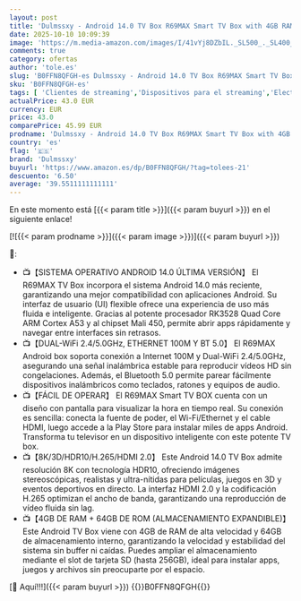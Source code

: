 ```yaml
---
layout: post
title: 'Dulmssxy - Android 14.0 TV Box R69MAX Smart TV Box with 4GB RAM 64GB ROM RK3528 Quad Core Arm Cortex A53 Mali-450 GPU Support 8K 3D 1080P 2.4/5.0GHz WiFi BT5.0 10/100M Ethernet DLNA HDMI2.0 USB3.0 H.265'
date: 2025-10-10 10:09:39
image: 'https://m.media-amazon.com/images/I/41vYj8DZbIL._SL500_._SL400_.jpg'
comments: true
category: ofertas
author: 'tole.es'
slug: 'B0FFN8QFGH-es Dulmssxy - Android 14.0 TV Box R69MAX Smart TV Box with...'
sku: 'B0FFN8QFGH-es'
tags: [ 'Clientes de streaming','Dispositivos para el streaming','Electrónica','Equipos de audio y Hi-Fi','dulmssxy','smart','tv','🇪🇸', ]
actualPrice: 43.0 EUR
currency: EUR
price: 43.0
comparePrice: 45.99 EUR
prodname: 'Dulmssxy - Android 14.0 TV Box R69MAX Smart TV Box with 4GB RAM 64GB ROM RK3528 Quad Core Arm Cortex A53 Mali-450 GPU Support 8K 3D 1080P 2.4/5.0GHz WiFi BT5.0 10/100M Ethernet DLNA HDMI2.0 USB3.0 H.265'
country: 'es'
flag: '🇪🇸'
brand: 'Dulmssxy'
buyurl: 'https://www.amazon.es/dp/B0FFN8QFGH/?tag=tolees-21'
descuento: '6.50'
average: '39.5511111111111'
---
```


En este momento está [{{< param title >}}]({{< param buyurl >}}) en el siguiente enlace!

[![{{< param prodname >}}]({{< param image >}})]({{< param buyurl >}})

🔎:

- 📺【SISTEMA OPERATIVO ANDROID 14.0 ÚLTIMA VERSIÓN】 El R69MAX TV Box incorpora el sistema Android 14.0 más reciente, garantizando una mejor compatibilidad con aplicaciones Android. Su interfaz de usuario (UI) flexible ofrece una experiencia de uso más fluida e inteligente. Gracias al potente procesador RK3528 Quad Core ARM Cortex A53 y al chipset Mali 450, permite abrir apps rápidamente y navegar entre interfaces sin retrasos.
- 📺【DUAL-WiFi 2.4/5.0GHz, ETHERNET 100M Y BT 5.0】 El R69MAX Android box soporta conexión a Internet 100M y Dual-WiFi 2.4/5.0GHz, asegurando una señal inalámbrica estable para reproducir vídeos HD sin congelaciones. Además, el Bluetooth 5.0 permite parear fácilmente dispositivos inalámbricos como teclados, ratones y equipos de audio.
- 📺【FÁCIL DE OPERAR】 El R69MAX Smart TV BOX cuenta con un diseño con pantalla para visualizar la hora en tiempo real. Su conexión es sencilla: conecta la fuente de poder, el Wi-Fi/Ethernet y el cable HDMI, luego accede a la Play Store para instalar miles de apps Android. Transforma tu televisor en un dispositivo inteligente con este potente TV box.
- 📺【8K/3D/HDR10/H.265/HDMI 2.0】 Este Android 14.0 TV Box admite resolución 8K con tecnología HDR10, ofreciendo imágenes stereoscópicas, realistas y ultra-nítidas para películas, juegos en 3D y eventos deportivos en directo. La interfaz HDMI 2.0 y la codificación H.265 optimizan el ancho de banda, garantizando una reproducción de vídeo fluida sin lag.
- 📺【4GB DE RAM + 64GB DE ROM (ALMACENAMIENTO EXPANDIBLE)】 Este Android TV Box viene con 4GB de RAM de alta velocidad y 64GB de almacenamiento interno, garantizando la velocidad y estabilidad del sistema sin buffer ni caídas. Puedes ampliar el almacenamiento mediante el slot de tarjeta SD (hasta 256GB), ideal para instalar apps, juegos y archivos sin preocuparte por el espacio.

[🛒 Aquí!!!]({{< param buyurl >}})
{{<world>}}B0FFN8QFGH{{</world>}}
